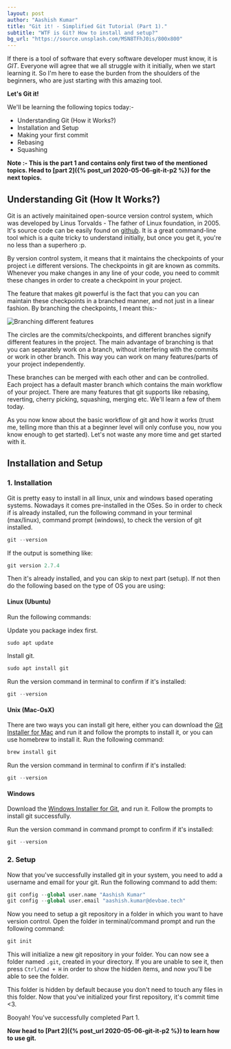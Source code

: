 ```yaml
---
layout: post
author: "Aashish Kumar"
title: "Git it! - Simplified Git Tutorial (Part 1)."
subtitle: "WTF is Git? How to install and setup?"
bg_url: "https://source.unsplash.com/MSN8TFhJ0is/800x800"
---
```


If there is a tool of software that every software developer must know, it is *GIT*. Everyone will agree that we all struggle with it initially, when we start learning it. So I'm here to ease the burden from the shoulders of the beginners, who are just starting with this amazing tool.

__Let's Git it!__

We'll be learning the following topics today:-

- Understanding Git (How it Works?)
- Installation and Setup
- Making your first commit
- Rebasing
- Squashing

__Note :- This is the part 1 and contains only first two of the mentioned topics. Head to [part 2]({% post_url 2020-05-06-git-it-p2 %}) for the next topics.__

## Understanding Git (How It Works?)

Git is an actively mainitained open-source version control system, which was developed by Linus Torvalds - The father of Linux foundation, in 2005. It's source code can be easily found on [github](https://github.com/git/git). It is a great command-line tool which is a quite tricky to understand initially, but once you get it, you're no less than a superhero :p.

By version control system, it means that it maintains the checkpoints of your project i.e different versions. The checkpoints in git are known as commits. Whenever you make changes in any line of your code, you need to commit these changes in order to create a checkpoint in your project.

The feature that makes git powerful is the fact that you can you can maintain these checkpoints in a branched manner, and not just in a linear fashion. By branching the checkpoints, I meant this:-

![Branching different features](https://wac-cdn.atlassian.com/dam/jcr:746be214-eb99-462c-9319-04a4d2eeebfa/01.svg?cdnVersion=990)

The circles are the commits/checkpoints, and different branches signify different features in the project. The main advantage of branching is that you can separately work on a branch, without interfering with the commits or work in other branch. This way you can work on many features/parts of your project independently.

These branches can be merged with each other and can be controlled. Each project has a default master branch which contains the main workflow of your project. There are many features that git supports like rebasing, reverting, cherry picking, squashing, merging etc. We'll learn a few of them today.

As you now know about the basic workflow of git and how it works (trust me, telling more than this at a beginner level will only confuse you, now you know enough to get started). Let's not waste any more time and get started with it.

## Installation and Setup

### 1. Installation

Git is pretty easy to install in all linux, unix  and windows based operating systems. Nowadays it comes pre-installed in the OSes. So in order to check if is already installed, run the following command in your terminal (max/linux), command prompt (windows), to check the version of git installed.

```python
git --version
```

If the output is something like:

```python
git version 2.7.4
```

Then it's already installed, and you can skip to next part (setup). If not then do the following based on the type of OS you are using:

#### Linux (Ubuntu)

Run the following commands:

Update you package index first.

```python
sudo apt update
```

Install git.

```python
sudo apt install git
```

Run the version command in terminal to confirm if it's installed:

```python
git --version
```

#### Unix (Mac-OsX)

There are two ways you can install git here, either you can download the [Git Installer for Mac](https://sourceforge.net/projects/git-osx-installer/files/) and run it and follow the prompts to install it, or you can use homebrew to install it. Run the following command:

```python
brew install git
```

Run the version command in terminal to confirm if it's installed:

```python
git --version
```

#### Windows

Download the [Windows Installer for Git](https://gitforwindows.org/), and run it. Follow the prompts to install git successfully.

Run the version command in command prompt to confirm if it's installed:

```python
git --version
```

### 2. Setup

Now that you've successfully installed git in your system, you need to add a username and email for your git. Run the following command to add them:

```python
git config --global user.name "Aashish Kumar"
git config --global user.email "aashish.kumar@devbae.tech"
```

 Now you need to setup a git repository in a folder in which you want to have version control. Open the folder in terminal/command prompt and run the following command:

```python
git init
```

This will initialize a new git repository in your folder. You can now see a folder named `.git`, created in your directory. If you are unable to see it, then press `Ctrl/Cmd + H` in order to show the hidden items, and now you'll be able to see the folder.

This folder is hidden by default because you don't need to touch any files in this folder. Now that you've initialized your first repository, it's commit time <3.

Booyah! You've successfully completed Part 1.

__Now head to [Part 2]({% post_url 2020-05-06-git-it-p2 %}) to learn how to use git.__